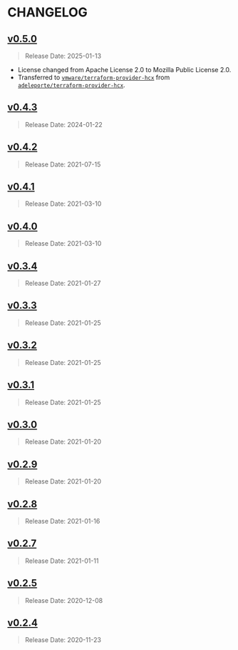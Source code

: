 # CHANGELOG

## [v0.5.0](https://github.com/vmware/terraform-provider-hcx/releases/tag/v0.5.0)

> Release Date: 2025-01-13

- License changed from Apache License 2.0 to Mozilla Public License 2.0.
- Transferred to [`vmware/terraform-provider-hcx`](https://github.com/vmware/terraform-provider-hcx) from [`adeleporte/terraform-provider-hcx`](https://github.com/adeleporte/terraform-provider-hcx).

## [v0.4.3](https://github.com/vmware/terraform-provider-hcx/releases/tag/v0.4.3)

> Release Date: 2024-01-22

## [v0.4.2](https://github.com/vmware/terraform-provider-hcx/releases/tag/v0.4.2)

> Release Date: 2021-07-15

## [v0.4.1](https://github.com/vmware/terraform-provider-hcx/releases/tag/v0.4.1)

> Release Date: 2021-03-10

## [v0.4.0](https://github.com/vmware/terraform-provider-hcx/releases/tag/v0.4.0)

> Release Date: 2021-03-10

## [v0.3.4](https://github.com/vmware/terraform-provider-hcx/releases/tag/v0.3.4)

> Release Date: 2021-01-27

## [v0.3.3](https://github.com/vmware/terraform-provider-hcx/releases/tag/v0.3.3)

> Release Date: 2021-01-25

## [v0.3.2](https://github.com/vmware/terraform-provider-hcx/releases/tag/v0.3.2)

> Release Date: 2021-01-25

## [v0.3.1](https://github.com/vmware/terraform-provider-hcx/releases/tag/v0.3.1)

> Release Date: 2021-01-25

## [v0.3.0](https://github.com/vmware/terraform-provider-hcx/releases/tag/v0.3.0)

> Release Date: 2021-01-20

## [v0.2.9](https://github.com/vmware/terraform-provider-hcx/releases/tag/v0.2.9)

> Release Date: 2021-01-20

## [v0.2.8](https://github.com/vmware/terraform-provider-hcx/releases/tag/v0.2.8)

> Release Date: 2021-01-16

## [v0.2.7](https://github.com/vmware/terraform-provider-hcx/releases/tag/v0.2.7)

> Release Date: 2021-01-11

## [v0.2.5](https://github.com/vmware/terraform-provider-hcx/releases/tag/v0.2.5)

> Release Date: 2020-12-08

## [v0.2.4](https://github.com/vmware/terraform-provider-hcx/releases/tag/v0.2.4)

> Release Date: 2020-11-23
